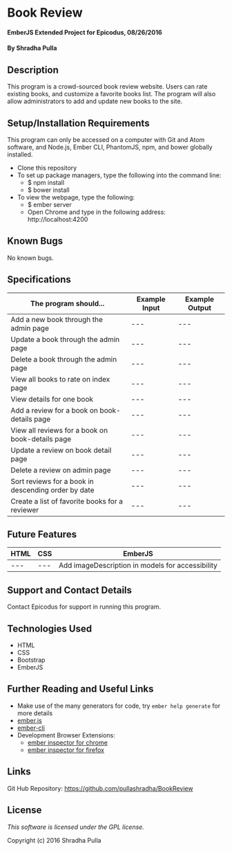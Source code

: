 # Book Review

#### EmberJS Extended Project for Epicodus, 08/26/2016

#### By Shradha Pulla

## Description

This program is a crowd-sourced book review website. Users can rate existing books, and customize a favorite books list. The program will also allow administrators to add and update new books to the site.

## Setup/Installation Requirements

This program can only be accessed on a computer with Git and Atom software, and Node.js, Ember CLI, PhantomJS, npm, and bower globally installed.

* Clone this repository
* To set up package managers, type the following into the command line:
  * $ npm install
  * $ bower install
* To view the webpage, type the following:
  * $ ember server
  * Open Chrome and type in the following address: http://localhost:4200

## Known Bugs

No known bugs.

## Specifications

The program should... | Example Input | Example Output
----- | ----- | -----
Add a new book through the admin page | --- | ---
Update a book through the admin page | --- | ---
Delete a book through the admin page | --- | ---
View all books to rate on index page | --- | ---
View details for one book | --- | ---
Add a review for a book on book-details page | --- | ---
View all reviews for a book on book-details page | --- | ---
Update a review on book detail page | --- | ---
Delete a review on admin page | --- | ---
Sort reviews for a book in descending order by date | --- | ---
Create a list of favorite books for a reviewer | --- | ---

## Future Features

HTML | CSS | EmberJS
----- | ----- | -----
--- | --- | Add imageDescription in models for accessibility

## Support and Contact Details

Contact Epicodus for support in running this program.

## Technologies Used

* HTML
* CSS
* Bootstrap
* EmberJS

## Further Reading and Useful Links

* Make use of the many generators for code, try `ember help generate` for more details
* [ember.js](http://emberjs.com/)
* [ember-cli](http://ember-cli.com/)
* Development Browser Extensions:
  * [ember inspector for chrome](https://chrome.google.com/webstore/detail/ember-inspector/bmdblncegkenkacieihfhpjfppoconhi)
  * [ember inspector for firefox](https://addons.mozilla.org/en-US/firefox/addon/ember-inspector/)

## Links

Git Hub Repository: https://github.com/pullashradha/BookReview

## License

*This software is licensed under the GPL license.*

Copyright (c) 2016 Shradha Pulla
